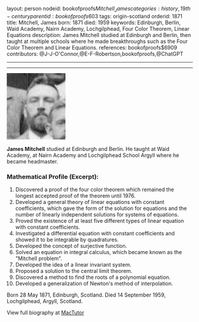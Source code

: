 layout: person
nodeid: bookofproofs$Mitchell_James
categories: history,19th-century
parentid: bookofproofs$603
tags: origin-scotland
orderid: 1871
title: Mitchell, James
born: 1871
died: 1959
keywords: Edinburgh, Berlin, Waid Academy, Nairn Academy, Lochgilphead, Four Color Theorem, Linear Equations
description: James Mitchell studied at Edinburgh and Berlin, then taught at multiple schools where he made breakthroughs such as the Four Color Theorem and Linear Equations.
references: bookofproofs$6909
contributors: @J-J-O'Connor,@E-F-Robertson,bookofproofs,@ChatGPT

---



---

![Mitchell_James.jpg](https://github.com/bookofproofs/bookofproofs.github.io/blob/main/_sources/_assets/images/portraits/Mitchell_James.jpg?raw=true)

**James Mitchell** studied at Edinburgh and Berlin. He taught at Waid Academy, at Nairn Academy and Lochgilphead School Argyll where he became headmaster. 

### Mathematical Profile (Excerpt):
1. Discovered a proof of the four color theorem which remained the longest accepted proof of the theorem until 1976. 
2. Developed a general theory of linear equations with constant coefficients, which gave the form of the solution for equations and the number of linearly independent solutions for systems of equations. 
3. Proved the existence of at least five different types of linear equation with constant coefficients. 
4. Investigated a differential equation with constant coefficients and showed it to be integrable by quadratures.
5. Developed the concept of surjective function. 
6. Solved an equation in integral calculus, which became known as the "Mitchell problem". 
7. Developed the idea of a linear invariant system. 
8. Proposed a solution to the central limit theorem. 
9. Discovered a method to find the roots of a polynomial equation. 
10. Developed a generalization of Newton's method of interpolation.

Born 28 May 1871, Edinburgh, Scotland. Died 14 September 1959, Lochgilphead, Argyll, Scotland.

View full biography at [MacTutor](https://mathshistory.st-andrews.ac.uk/Biographies/Mitchell_James/)
